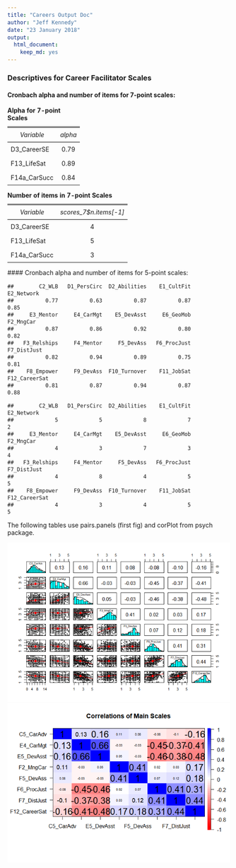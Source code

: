 ```yaml
---
title: "Careers Output Doc"
author: "Jeff Kennedy"
date: "23 January 2018"
output: 
  html_document: 
    keep_md: yes
---
```





### Descriptives for Career Facilitator Scales

#### Cronbach alpha and number of items for 7-point scales:
<table style="border-collapse:collapse; border:none;">
<caption style="font-weight: bold; text-align:left;">Alpha for 7-point Scales</caption>
<tr>
<th style="border-top: double; text-align:center; font-style:italic; font-weight:normal; padding:0.2cm; border-bottom:1px solid black; ">Variable</th>
<th style="border-top: double; text-align:center; font-style:italic; font-weight:normal; padding:0.2cm; border-bottom:1px solid black;">alpha</th>
</tr>
<tr>
<td style="padding:0.2cm; text-align:left; vertical-align:top; text-align:left; ">D3_CareerSE</td>
<td style="padding:0.2cm; text-align:left; vertical-align:top; text-align:center;">0.79</td>
</tr>
<tr>
<td style="padding:0.2cm; text-align:left; vertical-align:top; text-align:left; ">F13_LifeSat</td>
<td style="padding:0.2cm; text-align:left; vertical-align:top; text-align:center;">0.89</td>
</tr>
<tr>
<td style="padding:0.2cm; text-align:left; vertical-align:top; text-align:left; ">F14a_CarSucc</td>
<td style="padding:0.2cm; text-align:left; vertical-align:top; text-align:center;">0.84</td>
</tr>
</table>
<table style="border-collapse:collapse; border:none;">
<caption style="font-weight: bold; text-align:left;">Number of items in 7-point Scales</caption>
<tr>
<th style="border-top: double; text-align:center; font-style:italic; font-weight:normal; padding:0.2cm; border-bottom:1px solid black; ">Variable</th>
<th style="border-top: double; text-align:center; font-style:italic; font-weight:normal; padding:0.2cm; border-bottom:1px solid black;">scores_7$n.items[-1]</th>
</tr>
<tr>
<td style="padding:0.2cm; text-align:left; vertical-align:top; text-align:left; ">D3_CareerSE</td>
<td style="padding:0.2cm; text-align:left; vertical-align:top; text-align:center;">4</td>
</tr>
<tr>
<td style="padding:0.2cm; text-align:left; vertical-align:top; text-align:left; ">F13_LifeSat</td>
<td style="padding:0.2cm; text-align:left; vertical-align:top; text-align:center;">5</td>
</tr>
<tr>
<td style="padding:0.2cm; text-align:left; vertical-align:top; text-align:left; ">F14a_CarSucc</td>
<td style="padding:0.2cm; text-align:left; vertical-align:top; text-align:center;">3</td>
</tr>
</table>
#### Cronbach alpha and number of items for 5-point scales:

```
##        C2_WLB   D1_PersCirc  D2_Abilities    E1_CultFit    E2_Network 
##          0.77          0.63          0.87          0.87          0.85 
##     E3_Mentor     E4_CarMgt    E5_DevAsst     E6_GeoMob     F2_MngCar 
##          0.87          0.86          0.92          0.80          0.82 
##   F3_Relships     F4_Mentor     F5_DevAss   F6_ProcJust   F7_DistJust 
##          0.82          0.94          0.89          0.75          0.81 
##    F8_Empower     F9_DevAss  F10_Turnover    F11_JobSat F12_CareerSat 
##          0.81          0.87          0.94          0.87          0.88
```

```
##        C2_WLB   D1_PersCirc  D2_Abilities    E1_CultFit    E2_Network 
##             5             5             8             7             2 
##     E3_Mentor     E4_CarMgt    E5_DevAsst     E6_GeoMob     F2_MngCar 
##             4             3             7             3             4 
##   F3_Relships     F4_Mentor     F5_DevAss   F6_ProcJust   F7_DistJust 
##             4             8             4             5             5 
##    F8_Empower     F9_DevAss  F10_Turnover    F11_JobSat F12_CareerSat 
##             4             3             4             5             5
```




The following tables use pairs.panels (first fig) and corPlot from psych package.

![](CareersReport_files/figure-html/correlation_plots-1.png)<!-- -->![](CareersReport_files/figure-html/correlation_plots-2.png)<!-- -->



